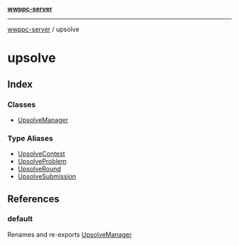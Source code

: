 [**wwppc-server**](../README.md)

***

[wwppc-server](../modules.md) / upsolve

# upsolve

## Index

### Classes

- [UpsolveManager](classes/UpsolveManager.md)

### Type Aliases

- [UpsolveContest](type-aliases/UpsolveContest.md)
- [UpsolveProblem](type-aliases/UpsolveProblem.md)
- [UpsolveRound](type-aliases/UpsolveRound.md)
- [UpsolveSubmission](type-aliases/UpsolveSubmission.md)

## References

### default

Renames and re-exports [UpsolveManager](classes/UpsolveManager.md)
